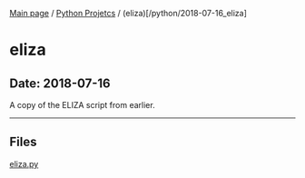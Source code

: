[Main page](/) / [Python Projetcs](/python) / (eliza)[/python/2018-07-16_eliza]

# eliza

## Date: 2018-07-16

A copy of the ELIZA script from earlier.

-----

## Files

[eliza.py](eliza.py)